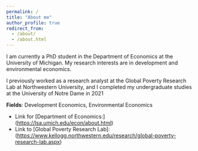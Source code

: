 ```yaml
---
permalink: /
title: "About me"
author_profile: true
redirect_from: 
  - /about/
  - /about.html
---
```


 I am currently a PhD student in the Department of Economics at the University of
 Michigan. My research interests are in development and environmental economics.

 I previously worked as a research analyst at the Global Poverty Research Lab at
 Northwestern University, and I completed my undergraduate studies at the University of
 Notre Dame in 2021

**Fields**: Development Economics, Environmental Economics

  - Link for [Department of Economics:]
 (https://lsa.umich.edu/econ/about.html)
  - Link to [Global Poverty Research Lab]:
 (https://www.kellogg.northwestern.edu/research/global-poverty-research-lab.aspx)

